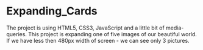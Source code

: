 # Expanding_Cards
The project is using HTML5, CSS3, JavaScript and a little bit of media-queries. 
This project is expanding one of five images of our beautiful world.
If we have less then 480px width of screen - we can see only 3 pictures. 
